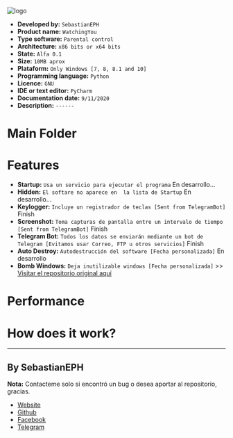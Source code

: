 

![logo](https://imgur.com/j0A7yPb.png)


* __Developed by:__ `SebastianEPH`
* __Product name:__ `WatchingYou`
* __Type software:__ `Parental control`
* __Architecture:__ `x86 bits or x64 bits`
* __State:__ `Alfa 0.1`
* __Size:__ `10MB aprox`
* __Plataform:__ `Only Windows [7, 8, 8.1 and 10]`
* __Programming language:__ `Python`
* __Licence:__ `GNU`
* __IDE or text editor:__ `PyCharm`
* __Documentation date:__ `9/11/2020`
* __Description:__ `------ `

# Main Folder

# Features 

* __Startup:__ `Usa un servicio para ejecutar el programa`  En desarrollo...
* __Hidden:__ `El softare no aparece en  la lista de Startup` En desarrollo...
* __Keylogger:__ `Incluye un registrador de teclas [Sent from TelegramBot]`  Finish
* __Screenshot:__ `Toma capturas de pantalla entre un intervalo de tiempo [Sent from TelegramBot]` Finish
* __Telegram Bot:__ `Todos los datos se enviarán mediante un bot de Telegram [Evitamos usar Correo, FTP u otros servicios]` Finish
* __Auto Destroy:__ `Autodestrucción del software [Fecha personalizada]` En desarrollo
* __Bomb Windows:__ `Deja inutilizable windows [Fecha personalizada]` >> [Visitar el repositorio original aquí](https://github.com/SebastianEPH/EXE_Bomb_Windows)


# Performance

# How does it work?




--- 
## By SebastianEPH
__Nota:__ Contacteme solo si encontró un bug o desea aportar al repositorio, gracias.

- [Website](https://sebastianeph.github.io/)
- [Github](https://github.com/SebastianEPH)
- [Facebook](https://www.facebook.com/SebastianEPH)
- [Telegram](https://t.me/SebastianEPH) 